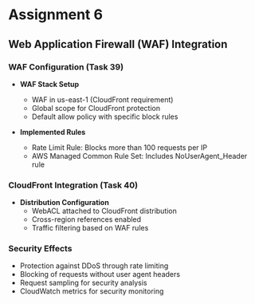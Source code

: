 # Assignment 6

## Web Application Firewall (WAF) Integration

### WAF Configuration (Task 39)
- **WAF Stack Setup**
  - WAF in us-east-1 (CloudFront requirement)
  - Global scope for CloudFront protection
  - Default allow policy with specific block rules

- **Implemented Rules**
  - Rate Limit Rule: Blocks more than 100 requests per IP
  - AWS Managed Common Rule Set: Includes NoUserAgent_Header rule

### CloudFront Integration (Task 40)
- **Distribution Configuration**
  - WebACL attached to CloudFront distribution
  - Cross-region references enabled
  - Traffic filtering based on WAF rules

### Security Effects
- Protection against DDoS through rate limiting
- Blocking of requests without user agent headers
- Request sampling for security analysis
- CloudWatch metrics for security monitoring
